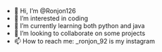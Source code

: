 - 👋 Hi, I’m @Ronjon126
- 👀 I’m interested in coding
- 🌱 I’m currently learning both python and java
- 💞️ I’m looking to collaborate on some projects
- 📫 How to reach me: _ronjon_92 is my instagram


